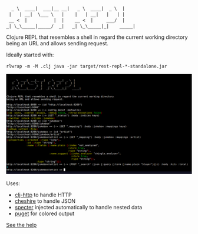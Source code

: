       _ \  ____|  ___|__ __|   _ \  ____|  _ \  |     
     |   | __|  \___ \   |    |   | __|   |   | |     
     __ <  |          |  |    __ <  |     ___/  |     
    _| \_\_____|_____/  _|   _| \_\_____|_|    _____| 


Clojure REPL that resembles a shell in regard the current working directory
being an URL and allows sending request.

Ideally started with:

    rlwrap -m -M .clj java -jar target/rest-repl-*-standalone.jar

![screenshot](doc/restrepl.png)

Uses:

- [clj-http](https://github.com/dakrone/clj-http) to handle HTTP
- [cheshire](https://github.com/dakrone/cheshire) to handle JSON
- [specter](https://github.com/nathanmarz/specter) injected
  automatically to handle nested data
- [puget](https://github.com/greglook/puget) for colored output

[See the help](resources/help.md)
